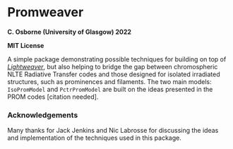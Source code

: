 # Promweaver
**C. Osborne (University of Glasgow) 2022**

**MIT License**

A simple package demonstrating possible techniques for building on top of [_Lightweaver_](https://github.com/Goobley/Lightweaver), but also helping to bridge the gap between chromospheric NLTE Radiative Transfer codes and those designed for isolated irradiated structures, such as prominences and filaments.
The two main models: `IsoPromModel` and `PctrPromModel` are built on the ideas presented in the PROM codes [citation needed].

### Acknowledgements

Many thanks for Jack Jenkins and Nic Labrosse for discussing the ideas and implementation of the techniques used in this package.
